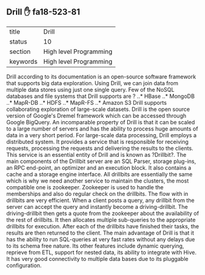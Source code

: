 ## Drill :hand: fa18-523-81


|          |                        |
| -------- | ---------------------- |
| title    | Drill                  | 
| status   | 10                     |
| section  | High level Programming |
| keywords | High level Programming |



Drill according to its documentation is an open-source software framework that supports big data exploration. Using Drill, we can join data from multiple data stores using just one single query. 
Few of the NoSQL databases and file systems that Drill supports are ? 
..* HBase
..* MongoDB
..* MapR-DB
..* HDFS
..* MapR-FS
..* Amazon S3
Drill supports collaborating exploration of large-scale datasets. Drill is the open source version of Google's Dremel framework which can be accessed through Google BigQuery. An incomparable property of Drill is that it can be scaled to a large number of servers and has the ability to process huge amounts of data in a very short period.
For large-scale data processing, Drill employs a distributed system. It provides a service that is responsible for receiving requests, processing the requests and delivering the results to the clients. This service is an essential entity of Drill and is known as ?Drillbit?. The main components of the Drillbit server are an SQL Parser, storage plug-ins, an RPC end-point, an optimizer and an execution block. It also contains a cache and a storage engine interface. All drillbits are essentially the same which is why we need another service to maintain the clusters, the most compatible one is zookeeper. Zookeeper is used to handle the memberships and also do regular check on the drillbits. 
The flow with in drillbits are very efficient. When a client posts a query, any drillbit from the server can accept the query and instantly become a driving-drillbit. The driving-drillbit then gets a quote from the zookeeper about the availability of the rest of drillbits. It then allocates multiple sub-queries to the appropriate drillbits for execution. After each of the drillbits have finished their tasks, the results are then returned to the client.
The main advantage of Drill is that it has the ability to run SQL-queries at very fast rates without any delays due to its schema free nature. Its other features include dynamic querying, reprieve from ETL, support for nested data, its ability to integrate with Hive. It has very good connectivity to multiple data bases due to its pluggable configuration.





